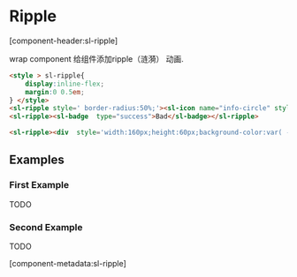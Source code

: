 # Ripple

[component-header:sl-ripple]

wrap component 给组件添加ripple（涟漪） 动画.

```html preview
<style > sl-ripple{
    display:inline-flex;
    margin:0 0.5em;
} </style>
<sl-ripple style=' border-radius:50%;'><sl-icon name="info-circle" style='font-size:20px' ></sl-icon></sl-ripple>
<sl-ripple><sl-badge  type="success">Bad</sl-badge></sl-ripple>

<sl-ripple><div  style='width:160px;height:60px;background-color:var( --sl-color-primary-500);display:inline-flex;justify-content:center;align-items:center;' >border</div></sl-ripple>
```

## Examples

### First Example

TODO

### Second Example

TODO

[component-metadata:sl-ripple]
